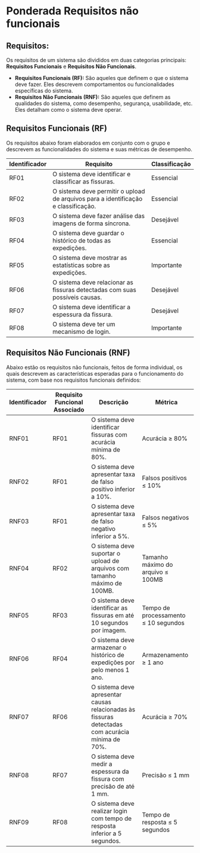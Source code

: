 # Ponderada Requisitos não funcionais
## Requisitos:

Os requisitos de um sistema são divididos em duas categorias principais: **Requisitos Funcionais** e **Requisitos Não Funcionais**.

- **Requisitos Funcionais (RF):** São aqueles que definem o que o sistema deve fazer. Eles descrevem comportamentos ou funcionalidades específicas do sistema.
- **Requisitos Não Funcionais (RNF):** São aqueles que definem as qualidades do sistema, como desempenho, segurança, usabilidade, etc. Eles detalham como o sistema deve operar.

## Requisitos Funcionais (RF)

Os requisitos abaixo foram elaborados em conjunto com o grupo e descrevem as funcionalidades do sistema e suas métricas de desempenho.


| **Identificador** | **Requisito** | **Classificação** |
|-------------------|---------------|-------------------|
| RF01 | O sistema deve identificar e classificar as fissuras. | Essencial |
| RF02 | O sistema deve permitir o upload de arquivos para a identificação e classificação. | Essencial |
| RF03 | O sistema deve fazer análise das imagens de forma síncrona. | Desejável |
| RF04 | O sistema deve guardar o histórico de todas as expedições. | Essencial |
| RF05 | O sistema deve mostrar as estatísticas sobre as expedições. | Importante |
| RF06 | O sistema deve relacionar as fissuras detectadas com suas possíveis causas. | Desejável |
| RF07 | O sistema deve identificar a espessura da fissura. | Desejável |
| RF08 | O sistema deve ter um mecanismo de login. | Importante |

## Requisitos Não Funcionais (RNF)

Abaixo estão os requisitos não funcionais, feitos de forma individual, os quais descrevem as características esperadas para o funcionamento do sistema, com base nos requisitos funcionais definidos:

| **Identificador** | **Requisito Funcional Associado** | **Descrição** | **Métrica** |
|-------------------|-----------------------------------|---------------|-------------|
| RNF01 | RF01 | O sistema deve identificar fissuras com acurácia mínima de 80%. | Acurácia ≥ 80% |
| RNF02 | RF01 | O sistema deve apresentar taxa de falso positivo inferior a 10%. | Falsos positivos ≤ 10% |
| RNF03 | RF01 | O sistema deve apresentar taxa de falso negativo inferior a 5%. | Falsos negativos ≤ 5% |
| RNF04 | RF02 | O sistema deve suportar o upload de arquivos com tamanho máximo de 100MB. | Tamanho máximo do arquivo ≤ 100MB |
| RNF05 | RF03 | O sistema deve identificar as fissuras em até 10 segundos por imagem. | Tempo de processamento ≤ 10 segundos |
| RNF06 | RF04 | O sistema deve armazenar o histórico de expedições por pelo menos 1 ano. | Armazenamento ≥ 1 ano |
| RNF07 | RF06 | O sistema deve apresentar causas relacionadas às fissuras detectadas com acurácia mínima de 70%. | Acurácia ≥ 70% |
| RNF08 | RF07 | O sistema deve medir a espessura da fissura com precisão de até 1 mm. | Precisão ≤ 1 mm |
| RNF09 | RF08 | O sistema deve realizar login com tempo de resposta inferior a 5 segundos. | Tempo de resposta ≤ 5 segundos |
